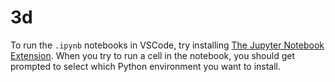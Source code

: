 # 3d
To run the `.ipynb` notebooks in VSCode, try installing [The Jupyter Notebook Extension](https://marketplace.visualstudio.com/items?itemName=ms-toolsai.jupyter). When you try to run a cell in the notebook, you should get prompted to select which Python environment you want to install.


